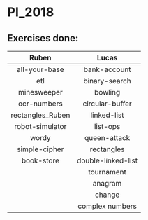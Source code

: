 # PI_2018
## Exercises done:
| Ruben | Lucas |
| :---: | :---: |
| all-your-base | bank-account |
| etl | binary-search |
| minesweeper | bowling |
| ocr-numbers | circular-buffer|
| rectangles_Ruben | linked-list |
| robot-simulator | list-ops |
| wordy | queen-attack |
| simple-cipher | rectangles |
| book-store | double-linked-list |
| | tournament |
| | anagram |
| | change |
| | complex numbers |

